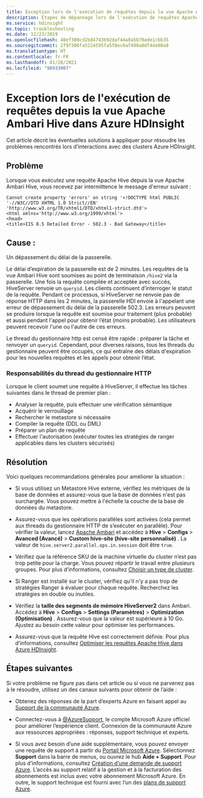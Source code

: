 ```yaml
---
title: Exception lors de l'exécution de requêtes depuis la vue Apache Ambari Hive dans Azure HDInsight
description: Étapes de dépannage lors de l'exécution de requêtes Apache Hive via la vue Apache Ambari Hive dans Azure HDInsight.
ms.service: hdinsight
ms.topic: troubleshooting
ms.date: 12/23/2019
ms.openlocfilehash: 40ef380cd2bd4743b92daf44a0a5b70ade1cbb35
ms.sourcegitcommit: 2f9f306fa5224595fa5f8ec6af498a0df4de08a8
ms.translationtype: HT
ms.contentlocale: fr-FR
ms.lasthandoff: 01/28/2021
ms.locfileid: "98933007"
---
```

# <a name="exception-when-running-queries-from-apache-ambari-hive-view-in-azure-hdinsight"></a>Exception lors de l'exécution de requêtes depuis la vue Apache Ambari Hive dans Azure HDInsight

Cet article décrit les éventuelles solutions à appliquer pour résoudre les problèmes rencontrés lors d’interactions avec des clusters Azure HDInsight.

## <a name="issue"></a>Problème

Lorsque vous exécutez une requête Apache Hive depuis la vue Apache Ambari Hive, vous recevez par intermittence le message d'erreur suivant :

```error
Cannot create property 'errors' on string '<!DOCTYPE html PUBLIC '-//W3C//DTD XHTML 1.0 Strict//EN' 'http://www.w3.org/TR/xhtml1/DTD/xhtml1-strict.dtd'>
<html xmlns='http://www.w3.org/1999/xhtml'>
<head>
<title>IIS 8.5 Detailed Error - 502.3 - Bad Gateway</title>
```

## <a name="cause"></a>Cause :

Un dépassement du délai de la passerelle.

Le délai d’expiration de la passerelle est de 2 minutes. Les requêtes de la vue Ambari Hive sont soumises au point de terminaison `/hive2` via la passerelle. Une fois la requête compilée et acceptée avec succès, HiveServer renvoie un `queryid`. Les clients continuent d’interroger le statut de la requête. Pendant ce processus, si HiveServer ne renvoie pas de réponse HTTP dans les 2 minutes, la passerelle HDI envoie à l'appelant une erreur de dépassement du délai de la passerelle 502.3. Les erreurs peuvent se produire lorsque la requête est soumise pour traitement (plus probable) et aussi pendant l'appel pour obtenir l’état (moins probable). Les utilisateurs peuvent recevoir l'une ou l'autre de ces erreurs.

Le thread du gestionnaire http est censé être rapide : préparer la tâche et renvoyer un `queryid`. Cependant, pour diverses raisons, tous les threads du gestionnaire peuvent être occupés, ce qui entraîne des délais d'expiration pour les nouvelles requêtes et les appels pour obtenir l’état.

### <a name="responsibilities-of-the-http-handler-thread"></a>Responsabilités du thread du gestionnaire HTTP

Lorsque le client soumet une requête à HiveServer, il effectue les tâches suivantes dans le thread de premier plan :

* Analyser la requête, puis effectuer une vérification sémantique
* Acquérir le verrouillage
* Rechercher le metastore si nécessaire
* Compiler la requête (DDL ou DML)
* Préparer un plan de requête
* Effectuer l'autorisation (exécuter toutes les stratégies de ranger applicables dans les clusters sécurisés)

## <a name="resolution"></a>Résolution

Voici quelques recommandations générales pour améliorer la situation :

* Si vous utilisez un Metastore Hive externe, vérifiez les métriques de la base de données et assurez-vous que la base de données n'est pas surchargée. Vous pouvez mettre à l'échelle la couche de la base de données du metastore.

* Assurez-vous que les opérations parallèles sont activées (cela permet aux threads du gestionnaire HTTP de s’exécuter en parallèle). Pour vérifier la valeur, lancez [Apache Ambari](../hdinsight-hadoop-manage-ambari.md) et accédez à **Hive** > **Configs** > **Avanced (Avancé)**  > **Custom hive-site (hive-site personnalisé)** . La valeur de `hive.server2.parallel.ops.in.session` doit être `true`.

* Vérifiez que la référence SKU de la machine virtuelle du cluster n’est pas trop petite pour la charge. Vous pouvez répartir le travail entre plusieurs groupes. Pour plus d’informations, consultez [Choisir un type de cluster](../hdinsight-capacity-planning.md#choose-a-cluster-type).

* Si Ranger est installé sur le cluster, vérifiez qu’il n'y a pas trop de stratégies Ranger à évaluer pour chaque requête. Recherchez les stratégies en double ou inutiles.

* Vérifiez la **taille des segments de mémoire HiveServer2** dans Ambari. Accédez à **Hive** > **Configs** > **Settings (Paramètres)**  > **Optimization (Optimisation)** . Assurez-vous que la valeur est supérieure à 10 Go. Ajustez au besoin cette valeur pour optimiser les performances.

* Assurez-vous que la requête Hive est correctement définie. Pour plus d’informations, consultez [Optimiser les requêtes Apache Hive dans Azure HDInsight](../hdinsight-hadoop-optimize-hive-query.md).

## <a name="next-steps"></a>Étapes suivantes

Si votre problème ne figure pas dans cet article ou si vous ne parvenez pas à le résoudre, utilisez un des canaux suivants pour obtenir de l’aide :

* Obtenez des réponses de la part d’experts Azure en faisant appel au [Support de la communauté Azure](https://azure.microsoft.com/support/community/).

* Connectez-vous à [@AzureSupport](https://twitter.com/azuresupport), le compte Microsoft Azure officiel pour améliorer l’expérience client. Connexion de la communauté Azure aux ressources appropriées : réponses, support technique et experts.

* Si vous avez besoin d’une aide supplémentaire, vous pouvez envoyer une requête de support à partir du [Portail Microsoft Azure](https://portal.azure.com/?#blade/Microsoft_Azure_Support/HelpAndSupportBlade/). Sélectionnez **Support** dans la barre de menus, ou ouvrez le hub **Aide + Support**. Pour plus d’informations, consultez [Création d’une demande de support Azure](../../azure-portal/supportability/how-to-create-azure-support-request.md). L’accès au support relatif à la gestion et à la facturation des abonnements est inclus avec votre abonnement Microsoft Azure. En outre, le support technique est fourni avec l’un des [plans de support Azure](https://azure.microsoft.com/support/plans/).